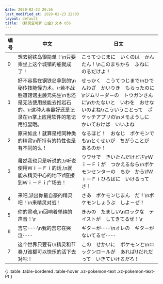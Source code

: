 ```yaml
---
date: 2020-02-23 20:56
last_modified_at: 2020-02-23 22:03
layout: default
title: 《精灵宝可梦 白金》文本 056
---
```

| 编号 | 中文 | 日文 |
| ---- | ---- | ---- |
| 0 | 想去钢铁岛很简单！\n只要乘坐上这个城镇的船就成了！ | こうてつじまに　いくのは　かんたん！\nこのまちから　ふねに　のるだけよ！ |
| 1 | 好不容易在钢铁岛拿到的\n秘传技能怪力术。\r若不战胜道馆馆主藤元先生\n也还是无法使用技能去推岩石的。\r这种大事最好还是记录在\n掌上应用软件的笔记用纸里哦。 | せっかく　こうてつじまで\nひでんわざ　かいりき　もらったのに\rジムリ－ダ－の　トウガンさんに\nかたないと　いわを　おせないのよね\rこういうことって　ポケッチアプリの\nメモようしに　かいておけば　いいよね |
| 2 | 原来如此！就算是相同种类的精灵\n所持有的特性也是有不同的么！ | なるほど！　おなじ　ポケモンでも\nとくせいが　ちがうことが　あるのか！ |
| 3 | 虽然我也只是听说的,\r听说使用Ｗｉ－Ｆｉ的话,\n就能从精灵中心的地下\f直接到Ｗｉ－Ｆｉ广场去！ | ウワサで　きいたんだけどさ\rＷｉ－Ｆｉが　つかえるなら\nポケモンセンタ－の　ちか　から\fＷｉ－Ｆｉひろばに　いけるってさ！ |
| 4 | 来吧,派出你最自豪的精灵吧！\n来精灵对战！ | さあ　ポケモンじまん　だ！\nポケモンしょうぶ　しよ－ぜ！ |
| 5 | 你的灵魂,\n回响着单纯的声音！\r | きみの　たましい\nロックな　テイストが　してきてるぜ！\r |
| 6 | 吉它⋯⋯\n我的吉它在哭泣⋯⋯ | ギタ－が⋯⋯\nオレの　ギタ－が　ないてるぜ⋯⋯ |
| 7 | 这个世界只要有\n精灵和节奏,\f谁都可以快乐的活下去对吧！ | この　せかいに　ポケモンと\nロックンロ－ルが　あれば\fだれだって　いきていけるだろ！ |
{: .table .table-bordered .table-hover .xz-pokemon-text .xz-pokemon-text-Pt }